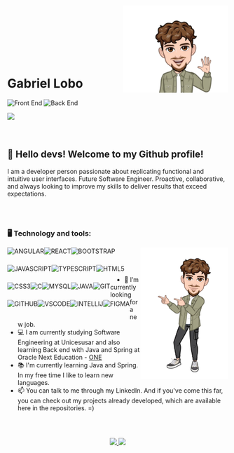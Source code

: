 
<img align="right" width="240px" style="margin-top:-20px" src="assets/img/My_avatar_01.png">
</br>
</br>
</br>
</br>
</br>
</br>

<div dsplay="inline-block">

 
<h1 align="left">Gabriel Lobo</h1>

![Front End](https://img.shields.io/badge/front.end-FF0000?style=for-the-badge&logo=front-end&logoColor=white)
![Back End](https://img.shields.io/badge/back.end-0000FF?style=for-the-badge&logo=front-end&logoColor=white)
    
<a href="https://www.linkedin.com/in/devgabrielvitor/">
<img src="https://cdn.jsdelivr.net/gh/devicons/devicon@latest/icons/linkedin/linkedin-original.svg" height="40px"/>
</a>

</div>





</br>
</br>

## 👋 Hello devs! Welcome to my Github profile!

I am a developer person passionate about replicating functional and intuitive user interfaces. Future Software Engineer. Proactive, collaborative, and always looking to improve my skills to deliver results that exceed expectations.

</br>
</br>

### 🖥️ Technology and tools: 
<img width="200px" align="right" src="assets/img/My_avatar_02.png">
<img align="left" src="https://cdn.jsdelivr.net/gh/devicons/devicon@latest/icons/angularjs/angularjs-original.svg" height="40px" title="ANGULAR"/>
<img align="left" src="https://cdn.jsdelivr.net/gh/devicons/devicon@latest/icons/react/react-original.svg" height="40px" title="REACT"/>
<img align="left" src="https://cdn.jsdelivr.net/gh/devicons/devicon@latest/icons/bootstrap/bootstrap-original.svg" height="40px" title="BOOTSTRAP"/>
<img align="left" src="https://cdn.jsdelivr.net/gh/devicons/devicon@latest/icons/javascript/javascript-original.svg" height="40px" title="JAVASCRIPT"/>
<img align="left" src="https://cdn.jsdelivr.net/gh/devicons/devicon@latest/icons/typescript/typescript-original.svg" height="40px" title="TYPESCRIPT"/>
<img align="left" src="https://cdn.jsdelivr.net/gh/devicons/devicon@latest/icons/html5/html5-original.svg" height="40px" title="HTML5"/>
<img align="left" src="https://cdn.jsdelivr.net/gh/devicons/devicon@latest/icons/css3/css3-original.svg" height="40px" title="CSS3"/>
<img align="left" src="https://cdn.jsdelivr.net/gh/devicons/devicon@latest/icons/c/c-original.svg" height="40px" title="C"/>
<img align="left" src="https://cdn.jsdelivr.net/gh/devicons/devicon@latest/icons/mysql/mysql-original-wordmark.svg" height="40px" title="MYSQL"/>
<img align="left" src="https://cdn.jsdelivr.net/gh/devicons/devicon@latest/icons/java/java-original.svg" height="40px" title="JAVA"/>
<img align="left" src="https://cdn.jsdelivr.net/gh/devicons/devicon@latest/icons/git/git-original.svg"" height="40px" title="GIT"/>
<img align="left" src="https://cdn.jsdelivr.net/gh/devicons/devicon@latest/icons/github/github-original.svg" height="40px" title="GITHUB"/>
<img align="left" src="https://cdn.jsdelivr.net/gh/devicons/devicon@latest/icons/vscode/vscode-original.svg" height="40px" title="VSCODE"/>
<img align="left" src="https://cdn.jsdelivr.net/gh/devicons/devicon@latest/icons/intellij/intellij-original.svg" height="40px" title="INTELLIJ"/>
<img align="left" src="https://cdn.jsdelivr.net/gh/devicons/devicon@latest/icons/figma/figma-original.svg" height="40px" title="FIGMA"/>

</br>
</br>
</br>


- 🔭 I’m currently looking for a new job.
- 💻 I am currently studying Software Engineering at Unicesusar and also learning Back end with Java and Spring at Oracle Next Education - <a href="https://www.oracle.com/br/education/oracle-next-education/">ONE</a>
- 📚 I'm currently learning Java and Spring. In my free time I like to learn new languages.
- 📫 You can talk to me through my LinkedIn. And if you've come this far, you can check out my projects already developed, which are available here in the repositories. =)

</br>

##
<p align="center">
<a href="https://github.com/Gvitor10">
  <img height="180em" src="https://github-readme-stats-eight-theta.vercel.app/api?username=Gvitor10&show_icons=true&theme=algolia&include_all_commits=true&count_private=true"/>
  <img height="180em" src="https://github-readme-stats-eight-theta.vercel.app/api/top-langs/?username=Gvitor10&layout=compact&langs_count=8&theme=algolia"/>
</a>
</p>
